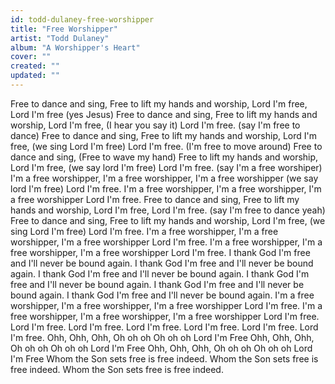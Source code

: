 ```yaml
---
id: todd-dulaney-free-worshipper
title: "Free Worshipper"
artist: "Todd Dulaney"
album: "A Worshipper's Heart"
cover: ""
created: ""
updated: ""
---
```


Free to dance and sing,
 Free to lift my hands and worship,    Lord I'm free, Lord I'm free
(yes Jesus)
Free to dance and sing,
Free to lift my hands and worship, Lord I'm free, (I hear you say it)
Lord I'm free.
(say I'm free to dance)
Free to dance and sing,
Free to lift my hands and worship, Lord I'm free,
(we sing Lord I'm free)
Lord I'm free.
(I'm free to move around)
Free to dance and sing,
(Free to wave my hand)
Free to lift my hands and worship, Lord I'm free,
(we say lord I'm free)
Lord I'm free.
(say I'm a free worshiper)
I'm a free worshipper,
I'm a free worshipper,
I'm a free worshipper
(we say lord I'm free)
Lord I'm free.
I'm a free worshipper,
I'm a free worshipper,
I'm a free worshipper
Lord I'm free.
Free to dance and sing,
Free to lift my hands and worship, Lord I'm free, Lord I'm free.
(say I'm free to dance yeah)
Free to dance and sing,
Free to lift my hands and worship, Lord I'm free,
(we sing Lord I'm free)
Lord I'm free.
I'm a free worshipper,
I'm a free worshipper,
I'm a free worshipper
Lord I'm free.
I'm a free worshipper,
I'm a free worshipper,
I'm a free worshipper
Lord I'm free.
I thank God I'm free and I'll never be bound again.
I thank God I'm free and I'll never be bound again.
I thank God I'm free and I'll never be bound again.
I thank God I'm free and I'll never be bound again.
I thank God I'm free and I'll never be bound again.
I thank God I'm free and I'll never be bound again.
I'm a free worshipper,
I'm a free worshipper,
I'm a free worshipper
Lord I'm free.
I'm a free worshipper,
I'm a free worshipper,
I'm a free worshipper
Lord I'm free.
Lord I'm free.
Lord I'm free.
Lord I'm free.
Lord I'm free.
Lord I'm free.
Lord I'm free.
Ohh, Ohh, Ohh,
Oh oh oh
Oh oh oh
Lord I'm Free
Ohh, Ohh, Ohh,
Oh oh oh
Oh oh oh
Lord I'm Free
Ohh, Ohh, Ohh,
Oh oh oh
Oh oh oh
Lord I'm Free
Whom the Son sets free is free indeed.
Whom the Son sets free is free indeed.
Whom the Son sets free is free indeed.